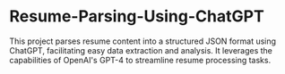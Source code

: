 # Resume-Parsing-Using-ChatGPT
This project parses resume content into a structured JSON format using ChatGPT, facilitating easy data extraction and analysis. It leverages the capabilities of OpenAI's GPT-4 to streamline resume processing tasks.
